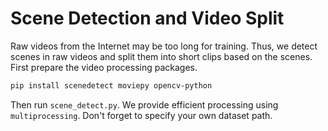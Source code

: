 # Scene Detection and Video Split

Raw videos from the Internet may be too long for training.
Thus, we detect scenes in raw videos and split them into short clips based on the scenes.
First prepare the video processing packages.

```bash
pip install scenedetect moviepy opencv-python
```

Then run `scene_detect.py`. We provide efficient processing using `multiprocessing`. Don't forget to specify your own dataset path.
